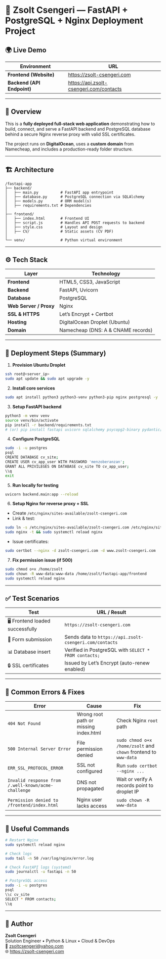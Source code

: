 # 🧠 Zsolt Csengeri — FastAPI + PostgreSQL + Nginx Deployment Project

## 🌍 Live Demo
| Environment | URL |
|--------------|-----|
| **Frontend (Website)** | https://zsolt-csengeri.com |
| **Backend (API Endpoint)** | https://api.zsolt-csengeri.com/contacts |

---

## 🧩 Overview
This is a **fully deployed full-stack web application** demonstrating how to build, connect, and serve a FastAPI backend and PostgreSQL database behind a secure Nginx reverse proxy with valid SSL certificates.

The project runs on **DigitalOcean**, uses a **custom domain** from Namecheap, and includes a production-ready folder structure.

---

## 🏗️ Architecture
```
/fastapi-app
├── backend/
│   ├── main.py          # FastAPI app entrypoint
│   ├── database.py      # PostgreSQL connection via SQLAlchemy
│   ├── models.py        # ORM model(s)
│   ├── requirements.txt # Dependencies
│
├── frontend/
│   ├── index.html       # Frontend UI
│   ├── script.js        # Handles API POST requests to backend
│   ├── style.css        # Layout and design
│   ├── CV/              # Static assets (CV PDF)
│
└── venv/                # Python virtual environment
```
---

## ⚙️ Tech Stack
| Layer | Technology |
|--------|-------------|
| **Frontend** | HTML5, CSS3, JavaScript |
| **Backend** | FastAPI, Uvicorn |
| **Database** | PostgreSQL |
| **Web Server / Proxy** | Nginx |
| **SSL & HTTPS** | Let’s Encrypt + Certbot |
| **Hosting** | DigitalOcean Droplet (Ubuntu) |
| **Domain** | Namecheap (DNS: A & CNAME records) |

---

## 🚀 Deployment Steps (Summary)

1. **Provision Ubuntu Droplet**
```bash
ssh root@<server_ip>
sudo apt update && sudo apt upgrade -y
```

2. **Install core services**
```bash
sudo apt install python3 python3-venv python3-pip nginx postgresql -y
```

3. **Setup FastAPI backend**
```bash
python3 -m venv venv
source venv/bin/activate
pip install -r backend/requirements.txt
# (or) pip install fastapi uvicorn sqlalchemy psycopg2-binary pydantic[email]
```

4. **Configure PostgreSQL**
```bash
sudo -i -u postgres
psql
CREATE DATABASE cv_site;
CREATE USER cv_app_user WITH PASSWORD 'menzoberanzan';
GRANT ALL PRIVILEGES ON DATABASE cv_site TO cv_app_user;
\\q
exit
```

5. **Run locally for testing**
```bash
uvicorn backend.main:app --reload
```

6. **Setup Nginx for reverse proxy + SSL**
- Create `/etc/nginx/sites-available/zsolt-csengeri.com`
- Link & test:
```bash
sudo ln -s /etc/nginx/sites-available/zsolt-csengeri.com /etc/nginx/sites-enabled/
sudo nginx -t && sudo systemctl reload nginx
```
- Issue certificates:
```bash
sudo certbot --nginx -d zsolt-csengeri.com -d www.zsolt-csengeri.com
```

7. **Fix permission issue (if 500)**
```bash
sudo chmod o+x /home/zsolt
sudo chown -R www-data:www-data /home/zsolt/fastapi-app/frontend
sudo systemctl reload nginx
```

---

## ✅ Test Scenarios

| Test | URL / Result |
|------|---------------|
| 🖥️ Frontend loaded successfully | `https://zsolt-csengeri.com` |
| 📨 Form submission | Sends data to `https://api.zsolt-csengeri.com/contacts` |
| 📊 Database insert | Verified in PostgreSQL with `SELECT * FROM contacts;` |
| 🔒 SSL certificates | Issued by Let’s Encrypt (auto-renew enabled) |

---

## 🧾 Common Errors & Fixes

| Error | Cause | Fix |
|--------|--------|-----|
| `404 Not Found` | Wrong root path or missing index.html | Check Nginx `root` path |
| `500 Internal Server Error` | File permission denied | `sudo chmod o+x /home/zsolt` and `chown` frontend to `www-data` |
| `ERR_SSL_PROTOCOL_ERROR` | SSL not configured | Run `sudo certbot --nginx ...` |
| `Invalid response from /.well-known/acme-challenge` | DNS not propagated | Wait or verify A records point to droplet IP |
| `Permission denied to /frontend/index.html` | Nginx user lacks access | `sudo chown -R www-data` |

---

## 🧰 Useful Commands

```bash
# Restart Nginx
sudo systemctl reload nginx

# Check logs
sudo tail -n 50 /var/log/nginx/error.log

# Check FastAPI logs (systemd)
sudo journalctl -u fastapi -n 50

# PostgreSQL access
sudo -i -u postgres
psql
\\c cv_site
SELECT * FROM contacts;
\\q
```

---

## 📖 Author
**Zsolt Csengeri**  
Solution Engineer • Python & Linux • Cloud & DevOps  
📧 zsoltcsengeri@yahoo.com  
🌐 https://zsolt-csengeri.com
